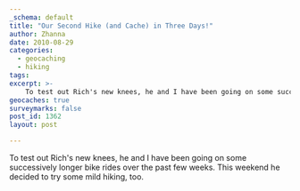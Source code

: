 ```yaml
---
_schema: default
title: "Our Second Hike (and Cache) in Three Days!"
author: Zhanna
date: 2010-08-29
categories:
  - geocaching
  - hiking
tags:
excerpt: >- 
    To test out Rich's new knees, he and I have been going on some successively longer bike rides over the past few weeks. This weekend he decided to try some mild hiking, too. 
geocaches: true
surveymarks: false
post_id: 1362
layout: post

---
```


To test out Rich's new knees, he and I have been going on some successively longer bike rides over the past few weeks. This weekend he decided to try some mild hiking, too.
